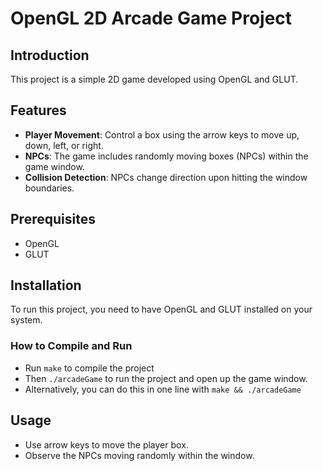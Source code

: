 # OpenGL 2D Arcade Game Project

## Introduction
This project is a simple 2D game developed using OpenGL and GLUT.

## Features
- **Player Movement**: Control a box using the arrow keys to move up, down, left, or right.
- **NPCs**: The game includes randomly moving boxes (NPCs) within the game window.
- **Collision Detection**: NPCs change direction upon hitting the window boundaries.

## Prerequisites
- OpenGL
- GLUT

## Installation
To run this project, you need to have OpenGL and GLUT installed on your system.

### How to Compile and Run
- Run `make` to compile the project
- Then `./arcadeGame` to run the project and open up the game window.
- Alternatively, you can do this in one line with `make && ./arcadeGame`

## Usage
- Use arrow keys to move the player box.
- Observe the NPCs moving randomly within the window.
